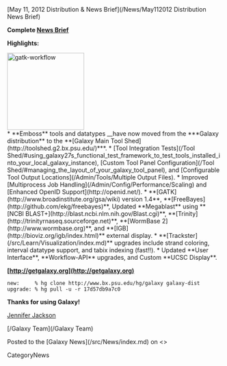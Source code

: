 <div class='newsItemHeader'>[May 11, 2012 Distribution & News Brief](/News/May112012 Distribution News Brief)</div>

**Complete [News Brief](/src/DevNewsBriefs/2012_05_11/index.md)**

**Highlights:**
<div class='right'><a href='/Learn/Visualization/'><img src='/Images/NewsGraphics/2012_05_11_gatk-workflow.png' alt='gatk-workflow' width="180px" /></a></div>
* **Emboss** tools and datatypes __have now moved from the ***Galaxy distribution** to the **[Galaxy Main Tool Shed](http://toolshed.g2.bx.psu.edu/)</u>***.
* [Tool Integration Tests](/Tool Shed/#using_galaxy27s_functional_test_framework_to_test_tools_installed_into_your_local_galaxy_instance), [Custom Tool Panel Configuration](/Tool Shed/#managing_the_layout_of_your_galaxy_tool_panel), and [Configurable Tool Output Locations](/Admin/Tools/Multiple Output Files).
* Improved [Multiprocess Job Handling](/Admin/Config/Performance/Scaling) and [Enhanced OpenID Support](http://openid.net/).
* **[GATK](http://www.broadinstitute.org/gsa/wiki) version 1.4**, **[FreeBayes](http://github.com/ekg/freebayes)**, Updated **Megablast** using **[NCBI BLAST+](http://blast.ncbi.nlm.nih.gov/Blast.cgi)**, **[Trinity](http://trinityrnaseq.sourceforge.net)**, **[WormBase 2](http://www.wormbase.org)**, and **[IGB](http://bioviz.org/igb/index.html)** external display.
* **[Trackster](/src/Learn/Visualization/index.md)** upgrades include strand coloring, interval datatype support, and tabix indexing (fast!!).
* Updated **User Interface**, **Workflow-API** upgrades, and Custom **UCSC Display**.

**[http://getgalaxy.org](http://getgalaxy.org)**
```
new:     % hg clone http://www.bx.psu.edu/hg/galaxy galaxy-dist
upgrade: % hg pull -u -r 17d57db9a7c0
```



**Thanks for using Galaxy!**

[Jennifer Jackson](/src/JenniferJackson/index.md)

[/Galaxy Team](/Galaxy Team) 

<div class='newsItemFooter'>Posted to the [Galaxy News](/src/News/index.md) on <<Date(2012-05-12T00:51:22Z)>></div>

CategoryNews
